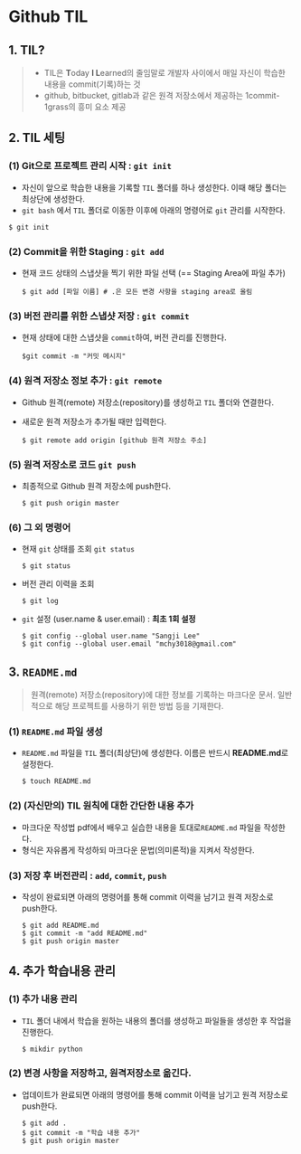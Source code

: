 # Github TIL

## 1. TIL?

> * TIL은 **T**oday **I L**earned의 줄임말로 개발자 사이에서 매일 자신이 학습한 내용을 commit(기록)하는 것
> * github, bitbucket, gitlab과 같은 원격 저장소에서 제공하는 1commit-1grass의 흥미 요소 제공



## 2. TIL 세팅

### (1) Git으로 프로젝트 관리 시작 : `git init`

* 자신이 앞으로 학습한 내용을 기록할 `TIL` 폴더를 하나 생성한다. 이때 해당 폴더는 최상단에 생성한다.
* `git bash` 에서 `TIL` 폴더로 이동한 이후에 아래의 명령어로 `git` 관리를 시작한다.

```shell
$ git init
```



### (2) Commit을 위한 Staging : `git add`

* 현재 코드 상태의 스냅샷을 찍기 위한 파일 선택 (== Staging Area에 파일 추가)

  ```shell
  $ git add [파일 이름] # .은 모든 변경 사항을 staging area로 올림
  ```



### (3) 버전 관리를 위한 스냅샷 저장 : `git commit`

* 현재 상태에 대한 스냅샷을 `commit`하여, 버전 관리를 진행한다.

  ```shell
  $git commit -m "커밋 메시지"
  ```



### (4) 원격 저장소 정보 추가 : `git remote`

* Github 원격(remote) 저장소(repository)를 생성하고 `TIL` 폴더와 연결한다.

* 새로운 원격 저장소가 추가될 때만 입력한다.

  ```shell
  $ git remote add origin [github 원격 저장소 주소]
  ```



### (5) 원격 저장소로 코드 `git push`

* 최종적으로 Github 원격 저장소에 push한다.

  ```shell
  $ git push origin master
  ```



### (6) 그 외 명령어

* 현재 `git` 상태를 조회 `git status`

  ```shell
  $ git status
  ```

* 버전 관리 이력을 조회

  ```shell
  $ git log
  ```

* `git` 설정 (user.name & user.email) : **최초 1회 설정**

  ```shell
  $ git config --global user.name "Sangji Lee"
  $ git config --global user.email "mchy3018@gmail.com"
  ```



## 3. `README.md`

> 원격(remote) 저장소(repository)에 대한 정보를 기록하는 마크다운 문서. 일반적으로 해당 프로젝트를 사용하기 위한 방법 등을 기재한다.



### (1) `README.md` 파일 생성

* `README.md` 파일을 `TIL` 폴더(최상단)에 생성한다. 이름은 반드시 **README.md**로 설정한다.

  ```shell
  $ touch README.md
  ```



### (2) (자신만의) TIL 원칙에 대한 간단한 내용 추가

* 마크다운 작성법 pdf에서 배우고 실습한 내용을 토대로`README.md` 파일을 작성한다.
* 형식은 자유롭게 작성하되 마크다운 문법(의미론적)을 지켜서 작성한다.



### (3) 저장 후 버전관리 : `add`, `commit`, `push`

* 작성이 완료되면 아래의 명령어를 통해 commit 이력을 남기고 원격 저장소로 push한다.

  ```shell
  $ git add README.md
  $ git commit -m "add README.md"
  $ git push origin master
  ```

### 

## 4. 추가 학습내용 관리

### (1) 추가 내용 관리

* `TIL` 폴더 내에서 학습을 원하는 내용의 폴더를 생성하고 파일들을 생성한 후 작업을 진행한다.

  ```shell
  $ mikdir python
  ```



### (2) 변경 사항을 저장하고, 원격저장소로 옮긴다.

* 업데이트가 완료되면 아래의 명령어를 통해 commit 이력을 남기고 원격 저장소로 push한다.

  ```shell
  $ git add .
  $ git commit -m "학습 내용 추가"
  $ git push origin master
  ```

  

